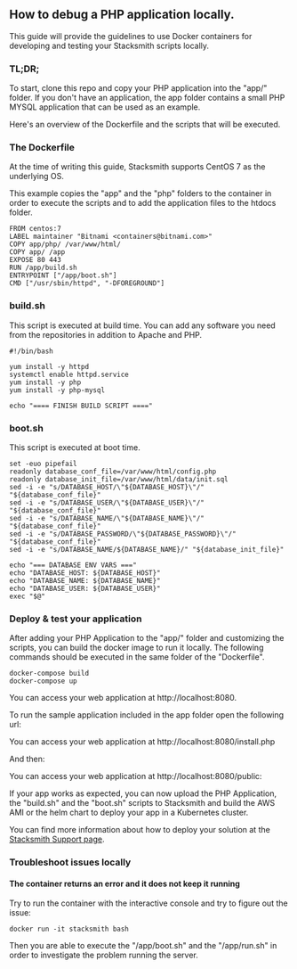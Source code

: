 ## How to debug a PHP application locally.

This guide will provide the guidelines to use Docker containers for developing and testing your Stacksmith scripts locally.

### TL;DR;

To start, clone this repo and copy your PHP application into the "app/" folder. If you don't have an application, the app folder contains a small PHP MYSQL application that can be used as an example.

Here's an overview of the Dockerfile and the scripts that will be executed.

### The Dockerfile

At the time of writing this guide, Stacksmith supports CentOS 7 as the underlying OS.

This example copies the "app" and the "php" folders to the container in order to execute the scripts and to add the application files to the htdocs folder. 

```
FROM centos:7
LABEL maintainer "Bitnami <containers@bitnami.com>"
COPY app/php/ /var/www/html/
COPY app/ /app
EXPOSE 80 443
RUN /app/build.sh
ENTRYPOINT ["/app/boot.sh"]
CMD ["/usr/sbin/httpd", "-DFOREGROUND"]
```

### build.sh

This script is executed at build time. You can add any software you need from the repositories in addition to Apache and PHP.

```
#!/bin/bash

yum install -y httpd
systemctl enable httpd.service
yum install -y php
yum install -y php-mysql 

echo "==== FINISH BUILD SCRIPT ===="
```

### boot.sh

This script is executed at boot time. 

```
set -euo pipefail
readonly database_conf_file=/var/www/html/config.php
readonly database_init_file=/var/www/html/data/init.sql
sed -i -e "s/DATABASE_HOST/\"${DATABASE_HOST}\"/" "${database_conf_file}"
sed -i -e "s/DATABASE_USER/\"${DATABASE_USER}\"/" "${database_conf_file}"
sed -i -e "s/DATABASE_NAME/\"${DATABASE_NAME}\"/" "${database_conf_file}"
sed -i -e "s/DATABASE_PASSWORD/\"${DATABASE_PASSWORD}\"/" "${database_conf_file}"
sed -i -e "s/DATABASE_NAME/${DATABASE_NAME}/" "${database_init_file}"

echo "=== DATABASE ENV VARS ==="
echo "DATABASE_HOST: ${DATABASE_HOST}"
echo "DATABASE_NAME: ${DATABASE_NAME}"
echo "DATABASE_USER: ${DATABASE_USER}"
exec "$@"
```

### Deploy & test your application

After adding your PHP Application to the "app/" folder and customizing the scripts, you can build the docker image to run it locally. The following commands should be executed in the same folder of the "Dockerfile".

```
docker-compose build 
docker-compose up
```

You can access your web application at http://localhost:8080. 

To run the sample application included in the app folder open the following url: 

You can access your web application at http://localhost:8080/install.php 

And then:

You can access your web application at http://localhost:8080/public:

If your app works as expected, you can now upload the PHP Application, the "build.sh" and the "boot.sh" scripts to Stacksmith and build the AWS AMI or the helm chart to deploy your app in a Kubernetes cluster.

You can find more information about how to deploy your solution at the [Stacksmith Support page](https://beta.stacksmith.bitnami.com/support/).

### Troubleshoot issues locally

#### The container returns an error and it does not keep it running

Try to run the container with the interactive console and try to figure out the issue:

```
docker run -it stacksmith bash
```

Then you are able to execute the "/app/boot.sh" and the "/app/run.sh" in order to investigate the problem running the server.


